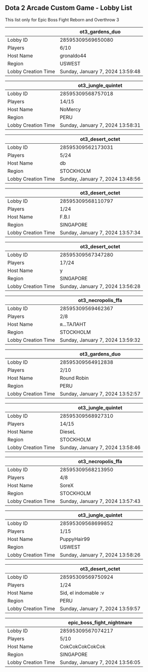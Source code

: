 ## Dota 2 Arcade Custom Game - Lobby List

This list only for Epic Boss Fight Reborn and Overthrow 3

|  | ot3_gardens_duo |
| ------ | ------ |
| Lobby ID | 28595309569650080 |
| Players | 6/10 |
| Host Name | gronaldo44 |
| Region | USWEST |
| Lobby Creation Time | Sunday, January 7, 2024 13:59:48 |


|  | ot3_jungle_quintet |
| ------ | ------ |
| Lobby ID | 28595309568757018 |
| Players | 14/15 |
| Host Name | NoMercy |
| Region | PERU |
| Lobby Creation Time | Sunday, January 7, 2024 13:58:31 |


|  | ot3_desert_octet |
| ------ | ------ |
| Lobby ID | 28595309562173031 |
| Players | 5/24 |
| Host Name | db |
| Region | STOCKHOLM |
| Lobby Creation Time | Sunday, January 7, 2024 13:48:56 |


|  | ot3_desert_octet |
| ------ | ------ |
| Lobby ID | 28595309568110797 |
| Players | 1/24 |
| Host Name | F.B.I |
| Region | SINGAPORE |
| Lobby Creation Time | Sunday, January 7, 2024 13:57:34 |


|  | ot3_desert_octet |
| ------ | ------ |
| Lobby ID | 28595309567347280 |
| Players | 17/24 |
| Host Name | y |
| Region | SINGAPORE |
| Lobby Creation Time | Sunday, January 7, 2024 13:56:28 |


|  | ot3_necropolis_ffa |
| ------ | ------ |
| Lobby ID | 28595309569462367 |
| Players | 2/8 |
| Host Name | я...ТАЛАНТ |
| Region | STOCKHOLM |
| Lobby Creation Time | Sunday, January 7, 2024 13:59:32 |


|  | ot3_gardens_duo |
| ------ | ------ |
| Lobby ID | 28595309564912838 |
| Players | 2/10 |
| Host Name | Round Robin |
| Region | PERU |
| Lobby Creation Time | Sunday, January 7, 2024 13:52:57 |


|  | ot3_jungle_quintet |
| ------ | ------ |
| Lobby ID | 28595309568927310 |
| Players | 14/15 |
| Host Name | DieseL |
| Region | STOCKHOLM |
| Lobby Creation Time | Sunday, January 7, 2024 13:58:46 |


|  | ot3_necropolis_ffa |
| ------ | ------ |
| Lobby ID | 28595309568213950 |
| Players | 4/8 |
| Host Name | SoreX |
| Region | STOCKHOLM |
| Lobby Creation Time | Sunday, January 7, 2024 13:57:43 |


|  | ot3_jungle_quintet |
| ------ | ------ |
| Lobby ID | 28595309568699852 |
| Players | 1/15 |
| Host Name | PuppyHair99 |
| Region | USWEST |
| Lobby Creation Time | Sunday, January 7, 2024 13:58:26 |


|  | ot3_desert_octet |
| ------ | ------ |
| Lobby ID | 28595309569750924 |
| Players | 1/24 |
| Host Name | Sid, el indomable :v |
| Region | PERU |
| Lobby Creation Time | Sunday, January 7, 2024 13:59:57 |


|  | epic_boss_fight_nightmare |
| ------ | ------ |
| Lobby ID | 28595309567074217 |
| Players | 5/10 |
| Host Name | CokCokCokCokCok |
| Region | SINGAPORE |
| Lobby Creation Time | Sunday, January 7, 2024 13:56:05 |


